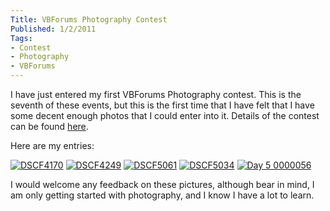```yaml
---
Title: VBForums Photography Contest
Published: 1/2/2011
Tags:
- Contest
- Photography
- VBForums
---
```


I have just entered my first VBForums Photography contest. This is the seventh of these events, but this is the first time that I have felt that I have some decent enough photos that I could enter into it. Details of the contest can be found [here](http://www.vbforums.com/announcement.php?f=25&a=49).

Here are my entries:

[![DSCF4170](http://farm5.static.flickr.com/4057/5132631610_236683938c.jpg)](http://www.flickr.com/photos/gep13/5132631610/) [![DSCF4249](http://farm2.static.flickr.com/1100/5132042185_2b40ebd93b.jpg)](http://www.flickr.com/photos/gep13/5132042185/) [![DSCF5061](http://farm6.static.flickr.com/5081/5215025196_36a85f2f93.jpg)](http://www.flickr.com/photos/gep13/5215025196/) [![DSCF5034](http://farm5.static.flickr.com/4103/5214431383_8b902d6d86.jpg)](http://www.flickr.com/photos/gep13/5214431383/) [![Day 5 0000056](http://farm5.static.flickr.com/4108/5214573197_7981158ae2.jpg)](http://www.flickr.com/photos/gep13/5214573197/)   

I would welcome any feedback on these pictures, although bear in mind, I am only getting started with photography, and I know I have a lot to learn.
